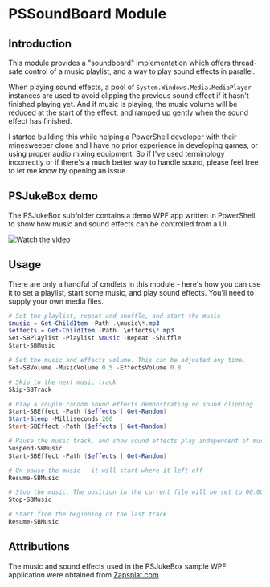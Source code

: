 # PSSoundBoard Module

## Introduction

This module provides a "soundboard" implementation which offers thread-safe
control of a music playlist, and a way to play sound effects in parallel.

When playing sound effects, a pool of `System.Windows.Media.MediaPlayer`
instances are used to avoid clipping the previous sound effect if it hasn't
finished playing yet. And if music is playing, the music volume will be reduced
at the start of the effect, and ramped up gently when the sound effect has
finished.

I started building this while helping a PowerShell developer with their
minesweeper clone and I have no prior experience in developing games, or using
proper audio mixing equipment. So if I've used terminology incorrectly or if
there's a much better way to handle sound, please feel free to let me know by
opening an issue.

## PSJukeBox demo

The PSJukeBox subfolder contains a demo WPF app written in PowerShell to show
how music and sound effects can be controlled from a UI.

[![Watch the video](https://img.youtube.com/vi/82JFh6M82dI/hqdefault.jpg)](https://youtu.be/82JFh6M82dI)

## Usage

There are only a handful of cmdlets in this module - here's how you can use it
to set a playlist, start some music, and play sound effects. You'll need to
supply your own media files.

```powershell
# Set the playlist, repeat and shuffle, and start the music
$music = Get-ChildItem -Path .\music\*.mp3
$effects = Get-ChildItem -Path .\effects\*.mp3
Set-SBPlaylist -Playlist $music -Repeat -Shuffle
Start-SBMusic

# Set the music and effects volume. This can be adjusted any time.
Set-SBVolume -MusicVolume 0.5 -EffectsVolume 0.8

# Skip to the next music track
Skip-SBTrack

# Play a couple random sound effects demonstrating no sound clipping
Start-SBEffect -Path ($effects | Get-Random)
Start-Sleep -Milliseconds 200
Start-SBEffect -Path ($effects | Get-Random)

# Pause the music track, and show sound effects play independent of music
Suspend-SBMusic
Start-SBEffect -Path ($effects | Get-Random)

# Un-pause the music - it will start where it left off
Resume-SBMusic

# Stop the music. The position in the current file will be set to 00:00.
Stop-SBMusic

# Start from the beginning of the last track
Resume-SBMusic
```

## Attributions

The music and sound effects used in the PSJukeBox sample WPF application were
obtained from [Zapsplat.com](https://www.zapsplat.com).
